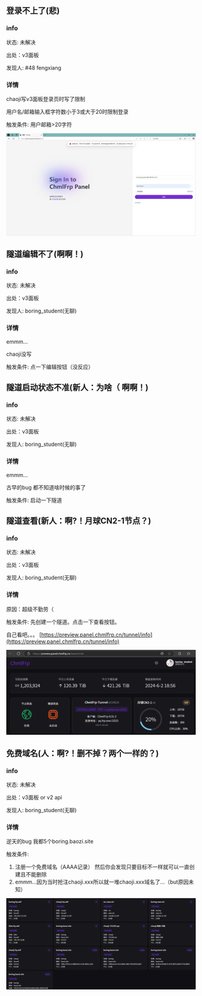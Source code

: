 ## 登录不上了(悲)
### info
状态: 未解决

出处：v3面板

发现人: #48 fengxiang
### 详情
chaoji写v3面板登录页时写了限制

用户名/邮箱输入框字符数小于3或大于20时限制登录

触发条件: 用户邮箱>20字符

![pic](/res/BUG++/登录不上了(悲).png "pic")

## 隧道编辑不了(啊啊！)
### info
状态: 未解决

出处：v3面板

发现人: boring_student(无聊)
### 详情
emmm...

chaoji没写

触发条件: 点一下编辑按钮（没反应）

## 隧道启动状态不准(新人：为啥（ 啊啊！)
### info
状态: 未解决

出处：v3面板

发现人: boring_student(无聊)
### 详情
emmm...

古早的bug 都不知道啥时候的事了

触发条件: 启动一下隧道

## 隧道查看(新人：啊?！月球CN2-1节点？)
### info
状态: 未解决

出处：v3面板

发现人: boring_student(无聊)
### 详情
原因：超级不勤劳（

触发条件: 先创建一个隧道。点击一下查看按钮。

自己看吧。。。
[https://preview.panel.chmlfrp.cn/tunnel/info](https://preview.panel.chmlfrp.cn/tunnel/info)

![pic](/res/BUG++/月球CN2-1节点.png "pic")



## 免费域名(人：啊?！删不掉？两个一样的？)
### info
状态: 未解决

出处：v3面板 or v2 api

发现人: boring_student(无聊)
### 详情
逆天的bug 我都5个boring.baozi.site

触发条件: 
1. 注册一个免费域名（AAAA记录） 然后你会发现只要目标不一样就可以一直创建且不能删除
2. emmm...因为当时抢注chaoji.xxx所以就一堆chaoji.xxx域名了...（but原因未知）

![pic](/res/BUG++/一堆域名.png "pic")